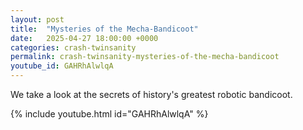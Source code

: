 ```yaml
---
layout: post
title:  "Mysteries of the Mecha-Bandicoot"
date:   2025-04-27 18:00:00 +0000
categories: crash-twinsanity
permalink: crash-twinsanity-mysteries-of-the-mecha-bandicoot
youtube_id: GAHRhAlwlqA
---
```


We take a look at the secrets of history's greatest robotic bandicoot.
<!--more-->

{% include youtube.html id="GAHRhAlwlqA" %}